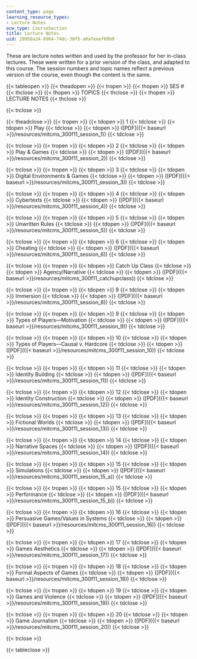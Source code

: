 ```yaml
---
content_type: page
learning_resource_types:
- Lecture Notes
ocw_type: CourseSection
title: Lecture Notes
uid: 29958a24-8964-74dc-30f5-a0a7eeef69b9
---
```


These are lecture notes written and used by the professor for her in-class lectures. These were written for a prior version of the class, and adapted to this course. The session numbers and topic names reflect a previous version of the course, even though the content is the same.

{{< tableopen >}}
{{< theadopen >}}
{{< tropen >}}
{{< thopen >}}
SES #
{{< thclose >}}
{{< thopen >}}
TOPICS
{{< thclose >}}
{{< thopen >}}
LECTURE NOTES
{{< thclose >}}

{{< trclose >}}

{{< theadclose >}}
{{< tropen >}}
{{< tdopen >}}
1
{{< tdclose >}}
{{< tdopen >}}
Play
{{< tdclose >}}
{{< tdopen >}}
([PDF]({{< baseurl >}}/resources/mitcms_300f11_session_1))
{{< tdclose >}}

{{< trclose >}}
{{< tropen >}}
{{< tdopen >}}
2
{{< tdclose >}}
{{< tdopen >}}
Play & Games
{{< tdclose >}}
{{< tdopen >}}
([PDF]({{< baseurl >}}/resources/mitcms_300f11_session_2))
{{< tdclose >}}

{{< trclose >}}
{{< tropen >}}
{{< tdopen >}}
3
{{< tdclose >}}
{{< tdopen >}}
Digital Environments & Games
{{< tdclose >}}
{{< tdopen >}}
([PDF]({{< baseurl >}}/resources/mitcms_300f11_session_3))
{{< tdclose >}}

{{< trclose >}}
{{< tropen >}}
{{< tdopen >}}
4
{{< tdclose >}}
{{< tdopen >}}
Cybertexts
{{< tdclose >}}
{{< tdopen >}}
([PDF]({{< baseurl >}}/resources/mitcms_300f11_session_4))
{{< tdclose >}}

{{< trclose >}}
{{< tropen >}}
{{< tdopen >}}
5
{{< tdclose >}}
{{< tdopen >}}
Unwritten Rules
{{< tdclose >}}
{{< tdopen >}}
([PDF]({{< baseurl >}}/resources/mitcms_300f11_session_5))
{{< tdclose >}}

{{< trclose >}}
{{< tropen >}}
{{< tdopen >}}
6
{{< tdclose >}}
{{< tdopen >}}
Cheating
{{< tdclose >}}
{{< tdopen >}}
([PDF]({{< baseurl >}}/resources/mitcms_300f11_session_6))
{{< tdclose >}}

{{< trclose >}}
{{< tropen >}}
{{< tdopen >}}
Catch Up Class
{{< tdclose >}}
{{< tdopen >}}
Agency/Narrative
{{< tdclose >}}
{{< tdopen >}}
([PDF]({{< baseurl >}}/resources/mitcms_300f11_catchupclass))
{{< tdclose >}}

{{< trclose >}}
{{< tropen >}}
{{< tdopen >}}
8
{{< tdclose >}}
{{< tdopen >}}
Immersion
{{< tdclose >}}
{{< tdopen >}}
([PDF]({{< baseurl >}}/resources/mitcms_300f11_session_8))
{{< tdclose >}}

{{< trclose >}}
{{< tropen >}}
{{< tdopen >}}
9
{{< tdclose >}}
{{< tdopen >}}
Types of Players—Motivation
{{< tdclose >}}
{{< tdopen >}}
([PDF]({{< baseurl >}}/resources/mitcms_300f11_session_9))
{{< tdclose >}}

{{< trclose >}}
{{< tropen >}}
{{< tdopen >}}
10
{{< tdclose >}}
{{< tdopen >}}
Types of Players—Causal v. Hardcore
{{< tdclose >}}
{{< tdopen >}}
([PDF]({{< baseurl >}}/resources/mitcms_300f11_session_10))
{{< tdclose >}}

{{< trclose >}}
{{< tropen >}}
{{< tdopen >}}
11
{{< tdclose >}}
{{< tdopen >}}
Identity Building
{{< tdclose >}}
{{< tdopen >}}
([PDF]({{< baseurl >}}/resources/mitcms_300f11_session_11))
{{< tdclose >}}

{{< trclose >}}
{{< tropen >}}
{{< tdopen >}}
12
{{< tdclose >}}
{{< tdopen >}}
Identity Construction
{{< tdclose >}}
{{< tdopen >}}
([PDF]({{< baseurl >}}/resources/mitcms_300f11_session_12))
{{< tdclose >}}

{{< trclose >}}
{{< tropen >}}
{{< tdopen >}}
13
{{< tdclose >}}
{{< tdopen >}}
Fictional Worlds
{{< tdclose >}}
{{< tdopen >}}
([PDF]({{< baseurl >}}/resources/mitcms_300f11_session_13))
{{< tdclose >}}

{{< trclose >}}
{{< tropen >}}
{{< tdopen >}}
14
{{< tdclose >}}
{{< tdopen >}}
Narrative Spaces
{{< tdclose >}}
{{< tdopen >}}
([PDF]({{< baseurl >}}/resources/mitcms_300f11_session_14))
{{< tdclose >}}

{{< trclose >}}
{{< tropen >}}
{{< tdopen >}}
15
{{< tdclose >}}
{{< tdopen >}}
Simulations
{{< tdclose >}}
{{< tdopen >}}
([PDF]({{< baseurl >}}/resources/mitcms_300f11_session_15_a))
{{< tdclose >}}

{{< trclose >}}
{{< tropen >}}
{{< tdopen >}}
15
{{< tdclose >}}
{{< tdopen >}}
Performance
{{< tdclose >}}
{{< tdopen >}}
([PDF]({{< baseurl >}}/resources/mitcms_300f11_session_15_b))
{{< tdclose >}}

{{< trclose >}}
{{< tropen >}}
{{< tdopen >}}
16
{{< tdclose >}}
{{< tdopen >}}
Persuasive Games/Values in Systems
{{< tdclose >}}
{{< tdopen >}}
([PDF]({{< baseurl >}}/resources/mitcms_300f11_session_16))
{{< tdclose >}}

{{< trclose >}}
{{< tropen >}}
{{< tdopen >}}
17
{{< tdclose >}}
{{< tdopen >}}
Games Aesthetics
{{< tdclose >}}
{{< tdopen >}}
([PDF]({{< baseurl >}}/resources/mitcms_300f11_session_17))
{{< tdclose >}}

{{< trclose >}}
{{< tropen >}}
{{< tdopen >}}
18
{{< tdclose >}}
{{< tdopen >}}
Formal Aspects of Games
{{< tdclose >}}
{{< tdopen >}}
([PDF]({{< baseurl >}}/resources/mitcms_300f11_session_18))
{{< tdclose >}}

{{< trclose >}}
{{< tropen >}}
{{< tdopen >}}
19
{{< tdclose >}}
{{< tdopen >}}
Games and Violence
{{< tdclose >}}
{{< tdopen >}}
([PDF]({{< baseurl >}}/resources/mitcms_300f11_session_19))
{{< tdclose >}}

{{< trclose >}}
{{< tropen >}}
{{< tdopen >}}
20
{{< tdclose >}}
{{< tdopen >}}
Game Journalism
{{< tdclose >}}
{{< tdopen >}}
([PDF]({{< baseurl >}}/resources/mitcms_300f11_session_20))
{{< tdclose >}}

{{< trclose >}}

{{< tableclose >}}